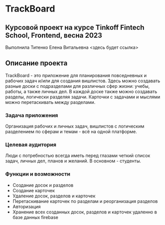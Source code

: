 # TrackBoard

## Курсовой проект на курсе Tinkoff Fintech School, Frontend, весна 2023
Выполнила Титенко Елена Витальевна
<здесь будет ссылка>

## Описание проекта
TrackBoard - это приложение для планирования повседневных и рабочих задач и/или для создания вишлистов. Здесь можно создавать разные доски с подразделами для различных сфер жизни: учебы, работы, а также личных дел. 
В каждой доске также можно создавать разделы, логически разделяя задачи. Карточки с задачами и мыслями можно перетаскивать между разделами.
### Задача приложения
Организация рабочих и личных задач, вишлистов с логическим разделением по сферам и темам - всё на одной платформе.

### Целевая аудитория
Люди с потребностью всегда иметь перед глазами четкий список задач, личных дел, планов и желаний. В основном - студенты.

### Функции и возможности
- Создание досок и разделов
- Создание карточек
- Удаление досок, разделов и карточек
- Перетаскивание карточек по разделам и реорганизация разделов
- Авторизация
- Хранение всех созданных досок, разделов и карточек удаленно в базе данных firebase 
